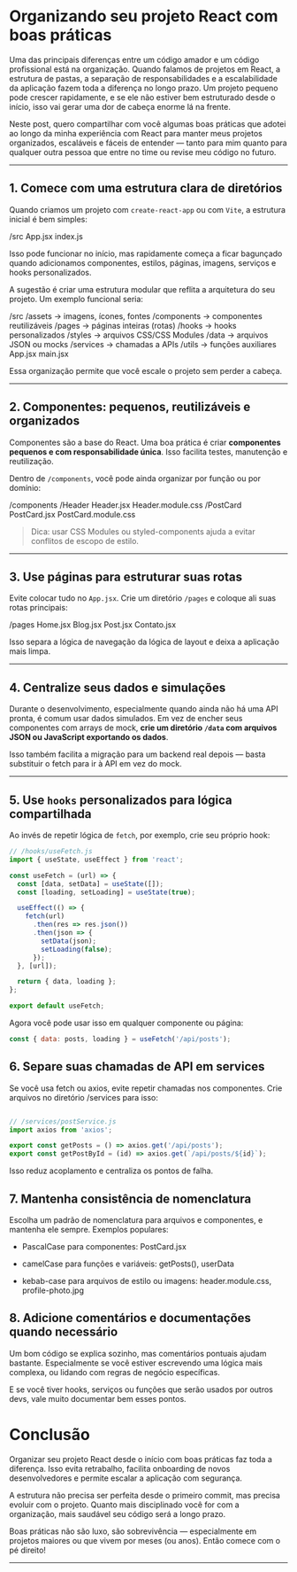 # Organizando seu projeto React com boas práticas

Uma das principais diferenças entre um código amador e um código profissional está na organização. Quando falamos de projetos em React, a estrutura de pastas, a separação de responsabilidades e a escalabilidade da aplicação fazem toda a diferença no longo prazo. Um projeto pequeno pode crescer rapidamente, e se ele não estiver bem estruturado desde o início, isso vai gerar uma dor de cabeça enorme lá na frente.

Neste post, quero compartilhar com você algumas boas práticas que adotei ao longo da minha experiência com React para manter meus projetos organizados, escaláveis e fáceis de entender — tanto para mim quanto para qualquer outra pessoa que entre no time ou revise meu código no futuro.

---

## 1. Comece com uma estrutura clara de diretórios

Quando criamos um projeto com `create-react-app` ou com `Vite`, a estrutura inicial é bem simples:

/src
App.jsx
index.js


Isso pode funcionar no início, mas rapidamente começa a ficar bagunçado quando adicionamos componentes, estilos, páginas, imagens, serviços e hooks personalizados.

A sugestão é criar uma estrutura modular que reflita a arquitetura do seu projeto. Um exemplo funcional seria:

/src
/assets → imagens, ícones, fontes
/components → componentes reutilizáveis
/pages → páginas inteiras (rotas)
/hooks → hooks personalizados
/styles → arquivos CSS/CSS Modules
/data → arquivos JSON ou mocks
/services → chamadas a APIs
/utils → funções auxiliares
App.jsx
main.jsx


Essa organização permite que você escale o projeto sem perder a cabeça.

---

## 2. Componentes: pequenos, reutilizáveis e organizados

Componentes são a base do React. Uma boa prática é criar **componentes pequenos e com responsabilidade única**. Isso facilita testes, manutenção e reutilização.

Dentro de `/components`, você pode ainda organizar por função ou por domínio:


/components
/Header
Header.jsx
Header.module.css
/PostCard
PostCard.jsx
PostCard.module.css


> Dica: usar CSS Modules ou styled-components ajuda a evitar conflitos de escopo de estilo.

---

## 3. Use páginas para estruturar suas rotas

Evite colocar tudo no `App.jsx`. Crie um diretório `/pages` e coloque ali suas rotas principais:

/pages
Home.jsx
Blog.jsx
Post.jsx
Contato.jsx


Isso separa a lógica de navegação da lógica de layout e deixa a aplicação mais limpa.

---

## 4. Centralize seus dados e simulações

Durante o desenvolvimento, especialmente quando ainda não há uma API pronta, é comum usar dados simulados. Em vez de encher seus componentes com arrays de mock, **crie um diretório `/data` com arquivos JSON ou JavaScript exportando os dados**.


Isso também facilita a migração para um backend real depois — basta substituir o fetch para ir à API em vez do mock.

---

## 5. Use `hooks` personalizados para lógica compartilhada

Ao invés de repetir lógica de `fetch`, por exemplo, crie seu próprio hook:

```js
// /hooks/useFetch.js
import { useState, useEffect } from 'react';

const useFetch = (url) => {
  const [data, setData] = useState([]);
  const [loading, setLoading] = useState(true);

  useEffect(() => {
    fetch(url)
      .then(res => res.json())
      .then(json => {
        setData(json);
        setLoading(false);
      });
  }, [url]);

  return { data, loading };
};

export default useFetch;
```

Agora você pode usar isso em qualquer componente ou página:

```js
const { data: posts, loading } = useFetch('/api/posts');
```

## 6. Separe suas chamadas de API em services

Se você usa fetch ou axios, evite repetir chamadas nos componentes. Crie arquivos no diretório /services para isso:

```js

// /services/postService.js
import axios from 'axios';

export const getPosts = () => axios.get('/api/posts');
export const getPostById = (id) => axios.get(`/api/posts/${id}`);


```

Isso reduz acoplamento e centraliza os pontos de falha.

## 7. Mantenha consistência de nomenclatura

Escolha um padrão de nomenclatura para arquivos e componentes, e mantenha ele sempre. Exemplos populares:

- PascalCase para componentes: PostCard.jsx

- camelCase para funções e variáveis: getPosts(), userData

- kebab-case para arquivos de estilo ou imagens: header.module.css, profile-photo.jpg

## 8. Adicione comentários e documentações quando necessário
Um bom código se explica sozinho, mas comentários pontuais ajudam bastante. Especialmente se você estiver escrevendo uma lógica mais complexa, ou lidando com regras de negócio específicas.

E se você tiver hooks, serviços ou funções que serão usados por outros devs, vale muito documentar bem esses pontos.


# Conclusão

Organizar seu projeto React desde o início com boas práticas faz toda a diferença. Isso evita retrabalho, facilita onboarding de novos desenvolvedores e permite escalar a aplicação com segurança.

A estrutura não precisa ser perfeita desde o primeiro commit, mas precisa evoluir com o projeto. Quanto mais disciplinado você for com a organização, mais saudável seu código será a longo prazo.

Boas práticas não são luxo, são sobrevivência — especialmente em projetos maiores ou que vivem por meses (ou anos). Então comece com o pé direito!

---